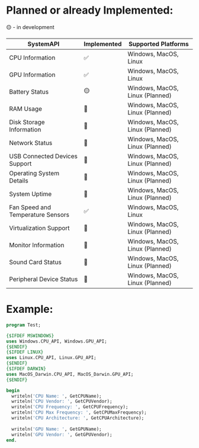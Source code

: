 # Planned or already Implemented:
🟡 - in development

| SystemAPI                          | Implemented        | Supported Platforms             |
| ---------------------------------- | ------------------ | ------------------------------- |
| CPU Information                    | :white_check_mark:       | Windows, MacOS, Linux |
| GPU Information                    | :white_check_mark:       | Windows, MacOS, Linux |
| Battery Status                     | :yellow_circle:       | Windows, MacOS, Linux (Planned) |
| RAM Usage                          | :red_circle:       | Windows, MacOS, Linux (Planned) |
| Disk Storage Information           | :red_circle:       | Windows, MacOS, Linux (Planned) |
| Network Status                     | :red_circle:       | Windows, MacOS, Linux (Planned) |
| USB Connected Devices Support      | :red_circle:       | Windows, MacOS, Linux (Planned) |
| Operating System Details           | :red_circle:       | Windows, MacOS, Linux (Planned) |
| System Uptime                      | :red_circle:       | Windows, MacOS, Linux (Planned) |
| Fan Speed and Temperature Sensors  | ✅                | Windows, MacOS, Linux  |
| Virtualization Support             | :red_circle:       | Windows, MacOS, Linux (Planned) |
| Monitor Information                | :red_circle:       | Windows, MacOS, Linux (Planned) |
| Sound Card Status                  | :red_circle:       | Windows, MacOS, Linux (Planned) |
| Peripheral Device Status           | :red_circle:       | Windows, MacOS, Linux (Planned) |

# Example:
```pascal
program Test;

{$IFDEF MSWINDOWS}
uses Windows.CPU_API, Windows.GPU_API;
{$ENDIF}
{$IFDEF LINUX}
uses Linux.CPU_API, Linux.GPU_API;
{$ENDIF}
{$IFDEF DARWIN}
uses MacOS_Darwin.CPU_API, MacOS_Darwin.GPU_API;
{$ENDIF}

begin
  writeln('CPU Name: ', GetCPUName);
  writeln('CPU Vendor: ', GetCPUVendor);
  writeln('CPU Frequency: ', GetCPUFrequency);
  writeln('CPU Max Frequency: ', GetCPUMaxFrequency);
  writeln('CPU Architecture: ', GetCPUArchitecture);
  
  writeln('GPU Name: ', GetGPUName);
  writeln('GPU Vendor: ', GetGPUVendor);
end.

```

